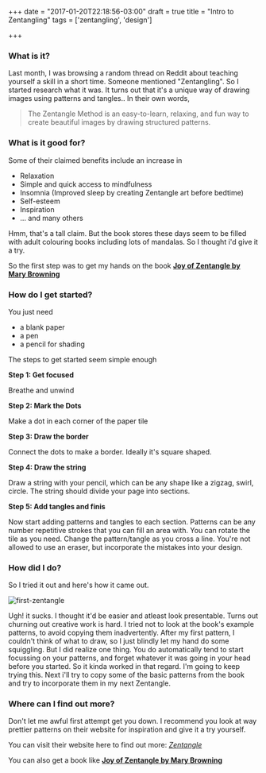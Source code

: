 +++
date = "2017-01-20T22:18:56-03:00"
draft = true
title = "Intro to Zentangling"
tags = ['zentangling', 'design']

+++


### What is it?

Last month, I was browsing a random thread on Reddit about teaching yourself a skill in a short time. Someone mentioned "Zentangling". So I started research what it was. It turns out that it's a unique way of drawing images using patterns and tangles.. In their own words,

> The Zentangle Method is an easy-to-learn, relaxing, and fun way to create beautiful images by drawing structured patterns.


### What is it good for?

Some of their claimed benefits include an increase in

- Relaxation
- Simple and quick access to mindfulness
- Insomnia (Improved sleep by creating Zentangle art before bedtime)
- Self-esteem
- Inspiration
- ... and many others

Hmm, that's a tall claim. But the book stores these days seem to be filled with adult colouring books including lots of mandalas. So I thought i'd give it a try.

So the first step was to get my hands on the book [**Joy of Zentangle by Mary Browning**](https://www.amazon.com/Joy-Zentangle-Increased-Creativity-Well-Being/dp/1574214276)

### How do I get started?
You just need

- a blank paper
- a pen
- a pencil for shading

The steps to get started seem simple enough

**Step 1: Get focused**

  Breathe and unwind

**Step 2: Mark the Dots**

  Make a dot in each corner of the paper tile

**Step 3: Draw the border**

  Connect the dots to make a border. Ideally it's square shaped.

**Step 4: Draw the string**

  Draw a string with your pencil, which can be any shape like a zigzag, swirl, circle. The string should divide your page into sections.

**Step 5: Add tangles and finis**

  Now start adding patterns and tangles to each section. Patterns can be any number repetitive strokes that you can fill an area with. You can rotate the tile as you need. Change the pattern/tangle as you cross a line. You're not allowed to use an eraser, but incorporate the mistakes into your design.

### How did I do?

So I tried it out and here's how it came out.

![first-zentangle](/images/blog/2017/zentangle-jan17.jpg)

Ugh! it sucks. I thought it'd be easier and atleast look presentable. Turns out churning out creative work is hard. I tried not to look at the book's example patterns, to avoid copying them inadvertently. After my first pattern, I couldn't think of what to draw, so I just blindly let my hand do some squiggling. But I did realize one thing. You do automatically tend to start focussing on your patterns, and forget whatever it was going in your head before you started. So it kinda worked in that regard. I'm going to keep trying this. Next i'll try to copy some of the basic patterns from the book and try to incorporate them in my next Zentangle.


### Where can I find out more?

Don't let me awful first attempt get you down. I recommend you look at way prettier patterns on their website for inspiration and give it a try yourself.

You can visit their website here to find out more: [*Zentangle*](https://www.zentangle.com/)

You can also get a book like  [**Joy of Zentangle by Mary Browning**](https://www.amazon.com/Joy-Zentangle-Increased-Creativity-Well-Being/dp/1574214276)
